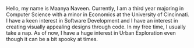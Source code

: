 Hello, my name is Maanya Naveen. Currently, I am a third year majoring in Computer Science with a minor in Economics at the University of Cincinnati. I have a keen interest in Software Development and I have an interest in creating visually appealing designs through code. In my free time, I usually take a nap. As of now, I have a huge interest in Urban Exploration even though it can be a bit spooky at times.  

<!---
maanyanaveen03/maanyanaveen03 is a ✨ special ✨ repository because its `README.md` (this file) appears on your GitHub profile.
You can click the Preview link to take a look at your changes.
--->
